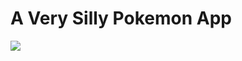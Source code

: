 <h1>A Very Silly Pokemon App</h1>
<img src="https://i.ibb.co/RSRYBmx/Screenshot-2023-11-21-180139.png">
